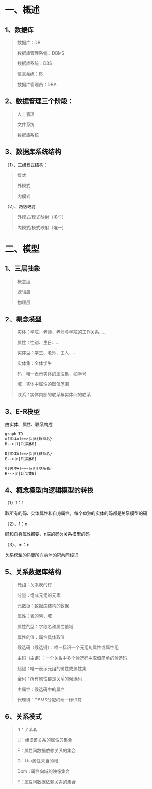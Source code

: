 # 一、概述

## 1、数据库

> 数据库：DB
>
> 数据库管理系统：DBMS
>
> 数据库系统：DBS
>
> 信息系统：IS
>
> 数据库管理员：DBA

## 2、数据管理三个阶段：

>人工管理
>
>文件系统
>
>数据库系统

## 3、数据库系统结构

（1）、三级模式结构：

> 模式
>
> 外模式
>
> 内模式

（2）、两级映射

> 外模式/模式映射（多个）
>
> 内模式/模式映射（唯一）



# 二、模型

## 1、三层抽象

> 概念层
>
> 逻辑层
>
> 物理层

## 2、概念模型

> 实体：学院、老师、老师与学院的工作关系……
>
> 属性：性别、生日……
>
> 实体型：学生、老师、工人……
>
> 实体集：全体学生
>
> 码：唯一表示实体的属性集，如学号
>
> 域：实体中属性的取值范围
>
> 联系：实体内部的联系与实体间的联系

## 3、E-R模型

由实体、属性、联系构成

```mermaid
graph TD
A[实体A]==>|1|B{联系名}
B-->|1|C[实体B]

D[实体A]==>|1|E{联系名}
E-->|n|F[实体B]

G[实体A]==>|n|H{联系名}
H-->|n|I[实体B]
```

## 4、概念模型向逻辑模型的转换

（1）1：1

取所有的码、实体属性和自身属性，每个单独的实体的码都是关系模型的码

（2）、1：n

码和自身属性都要，n端的码为关系模型的码

（3）、m：n

关系模型的码要所有实体的码共同标识

## 5、关系数据库结构

> 元组：关系表的行
>
> 分量：组成元组的元素
>
> 元数据：数据库结构的数据
>
> 属性：表的列，域
>
> 属性的型：字段名和属性值域
>
> 属性的值：属性具体取值
>
> 候选码（候选键）：唯一标识一个元组的属性或属性组
>
> 主码（主键）：一个关系中多个候选码中取值简单的候选码
>
> 超键：唯一表示元组的属性或属性集
>
> 全码：所有属性都是关系的候选码
>
> 主属性：候选码中的属性
>
> 代理键：DBMS分配的唯一标识符

## 6、关系模式

> R：关系名
>
> U：组成该关系的属性的集合
>
> F：属性间数据依赖关系的集合
>
> D：U中属性来自的域
>
> Dom：属性向域的映像集合
>
> F：属性间数据依赖关系的集合